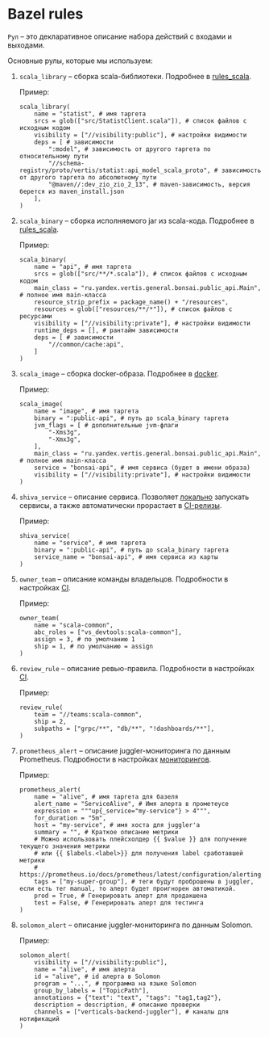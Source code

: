 # Bazel rules

`Рул` – это декларативное описание набора действий с входами и выходами.

Основные рулы, которые мы используем:

1) `scala_library` – сборка scala-библиотеки. Подробнее в [rules_scala][rules_scala_link].

    Пример:
    ```
    scala_library(
        name = "statist", # имя таргета
        srcs = glob(["src/StatistClient.scala"]), # список файлов с исходным кодом
        visibility = ["//visibility:public"], # настройки видимости
        deps = [ # зависимости
            ":model", # зависимость от другого таргета по относительному пути
            "//schema-registry/proto/vertis/statist:api_model_scala_proto", # зависимость от другого таргета по абсолютному пути
            "@maven//:dev_zio_zio_2_13", # maven-зависимость, версия берется из maven_install.json
        ],
    )
    ```

2) `scala_binary` – сборка исполняемого jar из scala-кода. Подробнее в [rules_scala][rules_scala_link].

    Пример:
    ```
    scala_binary(
        name = "api", # имя таргета
        srcs = glob(["src/**/*.scala"]), # список файлов с исходным кодом
        main_class = "ru.yandex.vertis.general.bonsai.public_api.Main", # полное имя main-класса
        resource_strip_prefix = package_name() + "/resources",
        resources = glob(["resources/**/*"]), # список файлов с ресурсами
        visibility = ["//visibility:private"], # настройки видимости
        runtime_deps = [], # рантайм зависимости
        deps = [ # зависимости
            "//common/cache:api",
        ]
    )
    ```

3. `scala_image` – сборка docker-образа. Подробнее в [docker](docker.md).

    Пример:
    ```
    scala_image(
        name = "image", # имя таргета
        binary = ":public-api", # путь до scala_binary таргета
        jvm_flags = [ # дополнительные jvm-флаги
            "-Xms3g",
            "-Xmx3g",
        ],
        main_class = "ru.yandex.vertis.general.bonsai.public_api.Main", # полное имя main-класса
        service = "bonsai-api", # имя сервиса (будет в имени образа)
        visibility = ["//visibility:private"], # настройки видимости
    )
    ```

4. `shiva_service` – описание сервиса. Позволяет [локально](../run-service.md) запускать сервисы, а также автоматически прорастает в [CI-релизы](../../ci/intro.md).

    Пример:
    ```
    shiva_service(
        name = "service", # имя таргета
        binary = ":public-api", # путь до scala_binary таргета
        service_name = "bonsai-api", # имя сервиса из карты
    )
    ```

5. `owner_team` – описание команды владельцов. Подробности в настройках [CI](../../ci/codeowners.md).

    Пример:
    ```
    owner_team(
        name = "scala-common",
        abc_roles = ["vs_devtools:scala-common"],
        assign = 3, # по умолчанию 1
        ship = 1, # по умолчанию = assign
    )
    ```

6. `review_rule` – описание ревью-правила. Подробности в настройках [CI](../../ci/codeowners.md).

    Пример:
    ```
    review_rule(
        team = "//teams:scala-common",
        ship = 2,
        subpaths = ["grpc/**", "db/**", "!dashboards/**"],
    )
    ```

7. `prometheus_alert` – описание juggler-мониторинга по данным Prometheus. Подробности в настройках [мониторингов](../../operations/alerts/prometheus.md).

    Пример:
    ```
    prometheus_alert(
        name = "alive", # имя таргета для базеля
        alert_name = "ServiceAlive", # Имя алерта в прометеусе
        expression = """up{_service="my-service"} > 4""",
        for_duration = "5m",
        host = "my-service", # имя хоста для juggler'а
        summary = "", # Краткое описание метрики
        # Можно использовать плейсхолдер {{ $value }} для получение текущего значения метрики
        # или {{ $labels.<label>}} для получения label сработавшей метрики
        # https://prometheus.io/docs/prometheus/latest/configuration/alerting_rules/#templating
        tags = ["my-super-group"], # теги будут проброшены в juggler, если есть тег manual, то алерт будет проигнорен автоматикой.
        prod = True, # Генерировать алерт для продакшена
        test = False, # Генерировать алерт для тестинга
    )
    ```

8. `solomon_alert` – описание juggler-мониторинга по данным Solomon.

    Пример:
    ```
    solomon_alert(
        visibility = ["//visibility:public"],
        name = "alive", # имя алерта
        id = "alive", # id алерта в Solomon
        program = "...", # программа на языке Solomon
        group_by_labels = ["TopicPath"],
        annotations = {"text": "text", "tags": "tag1,tag2"},
        description = description, # описание проверки
        channels = ["verticals-backend-juggler"], # каналы для нотификаций
    )
    ```

[rules_scala_link]: https://github.com/bazelbuild/rules_scala
